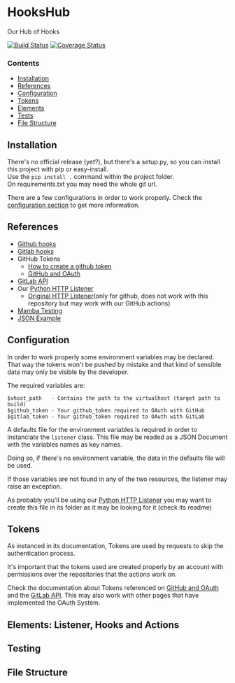 # HooksHub
Our Hub of Hooks

[![Build Status](https://travis-ci.org/gisce/hookshub.svg?branch=master)](https://travis-ci.org/gisce/hookshub)
[![Coverage Status](https://coveralls.io/repos/github/gisce/github-hooks/badge.svg?branch=master)](https://coveralls.io/github/gisce/github-hooks?branch=master)

### Contents

 * [Installation](#installation)
 * [References](#references)
 * [Configuration](#configuration)
 * [Tokens](#tokens)
 * [Elements](#elements-listener-hooks-and-actions)
 * [Tests](#testing)
 * [File Structure](#file-structure)


## Installation

There's no official release (yet?), but there's a setup.py, so you can install this project with pip or easy-install.   
Use the `pip install .` command within the project folder.   
On requirements.txt you may need the whole git url.   

There are a few configurations in order to work properly. Check the [configuration section](#configuration) to get more information.

## References

* [Github hooks](https://developer.github.com/v3/activity/events/types/)
* [Gitlab hooks](https://gitlab.com/gitlab-org/gitlab-ce/blob/master/doc/web_hooks/web_hooks.md)
* GitHub Tokens
  * [How to create a github token](https://help.github.com/articles/creating-an-access-token-for-command-line-use/)
  * [GitHub and OAuth](https://developer.github.com/v3/oauth/)
* [GitLab API](https://docs.gitlab.com/ce/api/)
* Our [Python HTTP Listener](https://github.com/gisce/python-github-webhooks)
  * [Original HTTP Listener](https://github.com/carlos-jenkins/python-github-webhooks)(only for github, does not work with this repository but may work with our GitHub actions)
* [Mamba Testing](https://github.com/nestorsalceda/mamba)
* [JSON Example](http://json.org/example.html)

## Configuration

In order to work properly some environment variables may be declared. That way the tokens won't be pushed by mistake and that kind of sensible data may only be visible by the developer.

The required variables are:
```
$vhost_path   - Contains the path to the virtualhost (target path to build)
$github_token - Your github_token required to OAuth with GitHub
$gitlab_token - Your github_token required to OAuth with GitLab
```

A defaults file for the environment variables is required in order to instanciate the `listener` class.
This file may be readed as a JSON Document with the variables names as key names.

Doing so, if there's no environment variable, the data in the defaults file will be used.

If those variables are not found in any of the two resources, the listener may raise an exception.

As probably you'll be using our [Python HTTP Listener](https://github.com/gisce/python-github-webhooks) you may want to create this file in its folder as it may be looking for it (check its readme)

## Tokens

As instanced in its documentation, Tokens are used by requests to skip the authentication process.

It's important that the tokens used are created properly by an account with permissions over the repositories that the actions work on.

Check the documentation about Tokens referenced on [GitHub and OAuth](https://developer.github.com/v3/oauth/) and the [GitLab API](https://docs.gitlab.com/ce/api/). This may also work with other pages that have implemented the OAuth System.

## Elements: Listener, Hooks and Actions

## Testing

## File Structure
